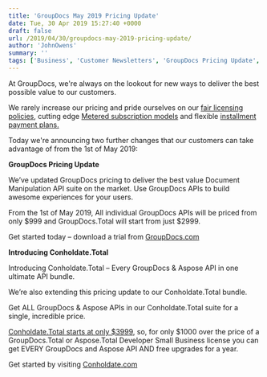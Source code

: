 ```yaml
---
title: 'GroupDocs May 2019 Pricing Update'
date: Tue, 30 Apr 2019 15:27:40 +0000
draft: false
url: /2019/04/30/groupdocs-may-2019-pricing-update/
author: 'JohnOwens'
summary: ''
tags: ['Business', 'Customer Newsletters', 'GroupDocs Pricing Update', 'News Release', 'Pricing']
---
```


At GroupDocs, we're always on the lookout for new ways to deliver the best possible value to our customers.  
  
We rarely increase our pricing and pride ourselves on our [fair licensing policies](https://purchase.groupdocs.com/policies/license-types/), cutting edge [Metered subscription models](https://purchase.groupdocs.com/policies/license-types/#MeteredSmallBusiness) and flexible [installment payment plans.](https://purchase.groupdocs.com/policies/installment-plans)

Today we're announcing two further changes that our customers can take advantage of from the 1st of May 2019:

**GroupDocs Pricing Update**

We’ve updated GroupDocs pricing to deliver the best value Document Manipulation API suite on the market. Use GroupDocs APIs to build awesome experiences for your users.

From the 1st of May 2019, All individual GroupDocs APIs will be priced from only $999 and GroupDocs.Total will start from just $2999.

Get started today – download a trial from [GroupDocs.com](https://downloads.groupdocs.com/)

**Introducing Conholdate.Total**

Introducing Conholdate.Total – Every GroupDocs & Aspose API in one ultimate API bundle.

We’re also extending this pricing update to our Conholdate.Total bundle.

Get ALL GroupDocs & Aspose APIs in our Conholdate.Total suite for a single, incredible price.

[Conholdate.Total starts at only $3999](https://purchase.conholdate.com/pricing/total/net), so, for only $1000 over the price of a GroupDocs.Total or Aspose.Total Developer Small Business license you can get EVERY GroupDocs and Aspose API AND free upgrades for a year.

Get started by visiting [Conholdate.com](https://products.conholdate.com/total)




